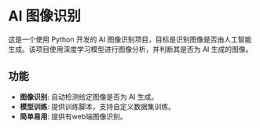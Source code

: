 # AI 图像识别

这是一个使用 Python 开发的 AI 图像识别项目，目标是识别图像是否由人工智能生成。该项目使用深度学习模型进行图像分析，并判断其是否为 AI 生成的图像。

## 功能

- **图像识别**: 自动检测给定图像是否为 AI 生成。
- **模型训练**: 提供训练脚本，支持自定义数据集训练。
- **简单易用**: 提供有web端图像识别。